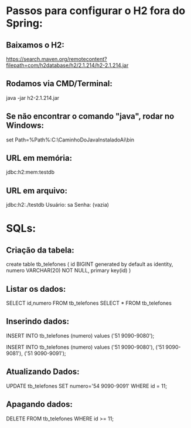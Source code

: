 
# Passos para configurar o H2 fora do Spring:

## Baixamos o H2:
https://search.maven.org/remotecontent?filepath=com/h2database/h2/2.1.214/h2-2.1.214.jar

## Rodamos via CMD/Terminal:
java -jar h2-2.1.214.jar

## Se não encontrar o comando "java", rodar no Windows:
set Path=%Path%:C:\CaminhoDoJavaInstaladoAi\bin


## URL em memória: 
jdbc:h2:mem:testdb

## URL em arquivo:
jdbc:h2:./testdb
Usuário:	sa
Senha: 	(vazia)

# SQLs:

## Criação da tabela:

create table tb_telefones (
id BIGINT generated by default as identity,
numero VARCHAR(20) NOT NULL,
primary key(id)
)

## Listar os dados:

SELECT id,numero FROM tb_telefones
SELECT * FROM tb_telefones

## Inserindo dados:

INSERT INTO tb_telefones (numero) values ('51 9090-9080');

INSERT INTO tb_telefones (numero) values
('51 9090-9080'),
('51 9090-9081'),
('51 9090-9091');

## Atualizando Dados:

UPDATE tb_telefones SET numero='54 9090-9091'
WHERE id = 11;

## Apagando dados:

DELETE FROM tb_telefones WHERE id >= 11;